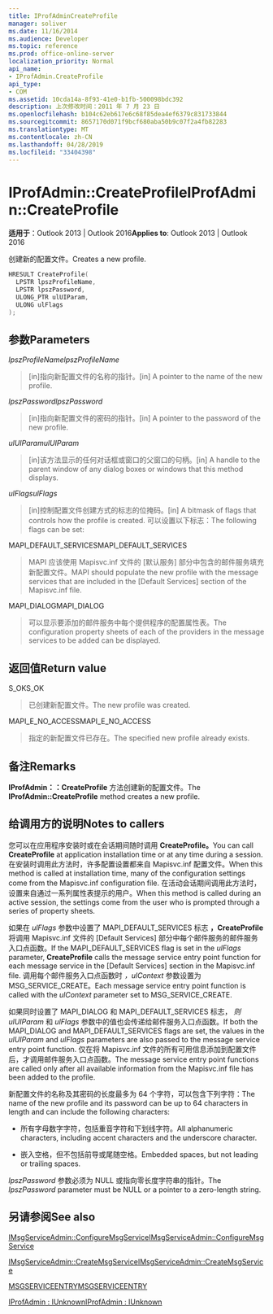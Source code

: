 ```yaml
---
title: IProfAdminCreateProfile
manager: soliver
ms.date: 11/16/2014
ms.audience: Developer
ms.topic: reference
ms.prod: office-online-server
localization_priority: Normal
api_name:
- IProfAdmin.CreateProfile
api_type:
- COM
ms.assetid: 10cda14a-8f93-41e0-b1fb-500098bdc392
description: 上次修改时间：2011 年 7 月 23 日
ms.openlocfilehash: b104c62eb617e6c68f85dea4ef6379c831733844
ms.sourcegitcommit: 8657170d071f9bcf680aba50b9c07f2a4fb82283
ms.translationtype: MT
ms.contentlocale: zh-CN
ms.lasthandoff: 04/28/2019
ms.locfileid: "33404398"
---
```

# <a name="iprofadmincreateprofile"></a><span data-ttu-id="1266e-103">IProfAdmin::CreateProfile</span><span class="sxs-lookup"><span data-stu-id="1266e-103">IProfAdmin::CreateProfile</span></span>

  
  
<span data-ttu-id="1266e-104">**适用于**：Outlook 2013 | Outlook 2016</span><span class="sxs-lookup"><span data-stu-id="1266e-104">**Applies to**: Outlook 2013 | Outlook 2016</span></span> 
  
<span data-ttu-id="1266e-105">创建新的配置文件。</span><span class="sxs-lookup"><span data-stu-id="1266e-105">Creates a new profile.</span></span>
  
```cpp
HRESULT CreateProfile(
  LPSTR lpszProfileName,
  LPSTR lpszPassword,
  ULONG_PTR ulUIParam,
  ULONG ulFlags
);
```

## <a name="parameters"></a><span data-ttu-id="1266e-106">参数</span><span class="sxs-lookup"><span data-stu-id="1266e-106">Parameters</span></span>

 <span data-ttu-id="1266e-107">_lpszProfileName_</span><span class="sxs-lookup"><span data-stu-id="1266e-107">_lpszProfileName_</span></span>
  
> <span data-ttu-id="1266e-108">[in]指向新配置文件的名称的指针。</span><span class="sxs-lookup"><span data-stu-id="1266e-108">[in] A pointer to the name of the new profile.</span></span>
    
 <span data-ttu-id="1266e-109">_lpszPassword_</span><span class="sxs-lookup"><span data-stu-id="1266e-109">_lpszPassword_</span></span>
  
> <span data-ttu-id="1266e-110">[in]指向新配置文件的密码的指针。</span><span class="sxs-lookup"><span data-stu-id="1266e-110">[in] A pointer to the password of the new profile.</span></span> 
    
 <span data-ttu-id="1266e-111">_ulUIParam_</span><span class="sxs-lookup"><span data-stu-id="1266e-111">_ulUIParam_</span></span>
  
> <span data-ttu-id="1266e-112">[in]该方法显示的任何对话框或窗口的父窗口的句柄。</span><span class="sxs-lookup"><span data-stu-id="1266e-112">[in] A handle to the parent window of any dialog boxes or windows that this method displays.</span></span>
    
 <span data-ttu-id="1266e-113">_ulFlags_</span><span class="sxs-lookup"><span data-stu-id="1266e-113">_ulFlags_</span></span>
  
> <span data-ttu-id="1266e-114">[in]控制配置文件创建方式的标志的位掩码。</span><span class="sxs-lookup"><span data-stu-id="1266e-114">[in] A bitmask of flags that controls how the profile is created.</span></span> <span data-ttu-id="1266e-115">可以设置以下标志：</span><span class="sxs-lookup"><span data-stu-id="1266e-115">The following flags can be set:</span></span>
    
<span data-ttu-id="1266e-116">MAPI_DEFAULT_SERVICES</span><span class="sxs-lookup"><span data-stu-id="1266e-116">MAPI_DEFAULT_SERVICES</span></span> 
  
> <span data-ttu-id="1266e-117">MAPI 应该使用 Mapisvc.inf 文件的 [默认服务] 部分中包含的邮件服务填充新配置文件。</span><span class="sxs-lookup"><span data-stu-id="1266e-117">MAPI should populate the new profile with the message services that are included in the [Default Services] section of the Mapisvc.inf file.</span></span>
    
<span data-ttu-id="1266e-118">MAPI_DIALOG</span><span class="sxs-lookup"><span data-stu-id="1266e-118">MAPI_DIALOG</span></span> 
  
> <span data-ttu-id="1266e-119">可以显示要添加的邮件服务中每个提供程序的配置属性表。</span><span class="sxs-lookup"><span data-stu-id="1266e-119">The configuration property sheets of each of the providers in the message services to be added can be displayed.</span></span> 
    
## <a name="return-value"></a><span data-ttu-id="1266e-120">返回值</span><span class="sxs-lookup"><span data-stu-id="1266e-120">Return value</span></span>

<span data-ttu-id="1266e-121">S_OK</span><span class="sxs-lookup"><span data-stu-id="1266e-121">S_OK</span></span> 
  
> <span data-ttu-id="1266e-122">已创建新配置文件。</span><span class="sxs-lookup"><span data-stu-id="1266e-122">The new profile was created.</span></span>
    
<span data-ttu-id="1266e-123">MAPI_E_NO_ACCESS</span><span class="sxs-lookup"><span data-stu-id="1266e-123">MAPI_E_NO_ACCESS</span></span> 
  
> <span data-ttu-id="1266e-124">指定的新配置文件已存在。</span><span class="sxs-lookup"><span data-stu-id="1266e-124">The specified new profile already exists.</span></span>
    
## <a name="remarks"></a><span data-ttu-id="1266e-125">备注</span><span class="sxs-lookup"><span data-stu-id="1266e-125">Remarks</span></span>

<span data-ttu-id="1266e-126">**IProfAdmin：：CreateProfile** 方法创建新的配置文件。</span><span class="sxs-lookup"><span data-stu-id="1266e-126">The **IProfAdmin::CreateProfile** method creates a new profile.</span></span> 
  
## <a name="notes-to-callers"></a><span data-ttu-id="1266e-127">给调用方的说明</span><span class="sxs-lookup"><span data-stu-id="1266e-127">Notes to callers</span></span>

<span data-ttu-id="1266e-128">您可以在应用程序安装时或在会话期间随时调用 **CreateProfile。**</span><span class="sxs-lookup"><span data-stu-id="1266e-128">You can call **CreateProfile** at application installation time or at any time during a session.</span></span> <span data-ttu-id="1266e-129">在安装时调用此方法时，许多配置设置都来自 Mapisvc.inf 配置文件。</span><span class="sxs-lookup"><span data-stu-id="1266e-129">When this method is called at installation time, many of the configuration settings come from the Mapisvc.inf configuration file.</span></span> <span data-ttu-id="1266e-130">在活动会话期间调用此方法时，设置来自通过一系列属性表提示的用户。</span><span class="sxs-lookup"><span data-stu-id="1266e-130">When this method is called during an active session, the settings come from the user who is prompted through a series of property sheets.</span></span> 
  
<span data-ttu-id="1266e-131">如果在  _ulFlags_ 参数中设置了 MAPI_DEFAULT_SERVICES 标志 **，CreateProfile** 将调用 Mapisvc.inf 文件的 [Default Services] 部分中每个邮件服务的邮件服务入口点函数。</span><span class="sxs-lookup"><span data-stu-id="1266e-131">If the MAPI_DEFAULT_SERVICES flag is set in the  _ulFlags_ parameter, **CreateProfile** calls the message service entry point function for each message service in the [Default Services] section in the Mapisvc.inf file.</span></span> <span data-ttu-id="1266e-132">调用每个邮件服务入口点函数时  _，ulContext_ 参数设置为 MSG_SERVICE_CREATE。</span><span class="sxs-lookup"><span data-stu-id="1266e-132">Each message service entry point function is called with the  _ulContext_ parameter set to MSG_SERVICE_CREATE.</span></span> 
  
<span data-ttu-id="1266e-133">如果同时设置了 MAPI_DIALOG 和 MAPI_DEFAULT_SERVICES 标志，  _则 ulUIParam_ 和  _ulFlags_ 参数中的值也会传递给邮件服务入口点函数。</span><span class="sxs-lookup"><span data-stu-id="1266e-133">If both the MAPI_DIALOG and MAPI_DEFAULT_SERVICES flags are set, the values in the  _ulUIParam_ and  _ulFlags_ parameters are also passed to the message service entry point function.</span></span> <span data-ttu-id="1266e-134">仅在将 Mapisvc.inf 文件的所有可用信息添加到配置文件后，才调用邮件服务入口点函数。</span><span class="sxs-lookup"><span data-stu-id="1266e-134">The message service entry point functions are called only after all available information from the Mapisvc.inf file has been added to the profile.</span></span> 
  
<span data-ttu-id="1266e-135">新配置文件的名称及其密码的长度最多为 64 个字符，可以包含下列字符：</span><span class="sxs-lookup"><span data-stu-id="1266e-135">The name of the new profile and its password can be up to 64 characters in length and can include the following characters:</span></span>
  
- <span data-ttu-id="1266e-136">所有字母数字字符，包括重音字符和下划线字符。</span><span class="sxs-lookup"><span data-stu-id="1266e-136">All alphanumeric characters, including accent characters and the underscore character.</span></span>
    
- <span data-ttu-id="1266e-137">嵌入空格，但不包括前导或尾随空格。</span><span class="sxs-lookup"><span data-stu-id="1266e-137">Embedded spaces, but not leading or trailing spaces.</span></span>
    
<span data-ttu-id="1266e-138">_lpszPassword_ 参数必须为 NULL 或指向零长度字符串的指针。</span><span class="sxs-lookup"><span data-stu-id="1266e-138">The  _lpszPassword_ parameter must be NULL or a pointer to a zero-length string.</span></span> 
  
## <a name="see-also"></a><span data-ttu-id="1266e-139">另请参阅</span><span class="sxs-lookup"><span data-stu-id="1266e-139">See also</span></span>



[<span data-ttu-id="1266e-140">IMsgServiceAdmin::ConfigureMsgService</span><span class="sxs-lookup"><span data-stu-id="1266e-140">IMsgServiceAdmin::ConfigureMsgService</span></span>](imsgserviceadmin-configuremsgservice.md)
  
[<span data-ttu-id="1266e-141">IMsgServiceAdmin::CreateMsgService</span><span class="sxs-lookup"><span data-stu-id="1266e-141">IMsgServiceAdmin::CreateMsgService</span></span>](imsgserviceadmin-createmsgservice.md)
  
[<span data-ttu-id="1266e-142">MSGSERVICEENTRY</span><span class="sxs-lookup"><span data-stu-id="1266e-142">MSGSERVICEENTRY</span></span>](msgserviceentry.md)
  
[<span data-ttu-id="1266e-143">IProfAdmin : IUnknown</span><span class="sxs-lookup"><span data-stu-id="1266e-143">IProfAdmin : IUnknown</span></span>](iprofadminiunknown.md)

